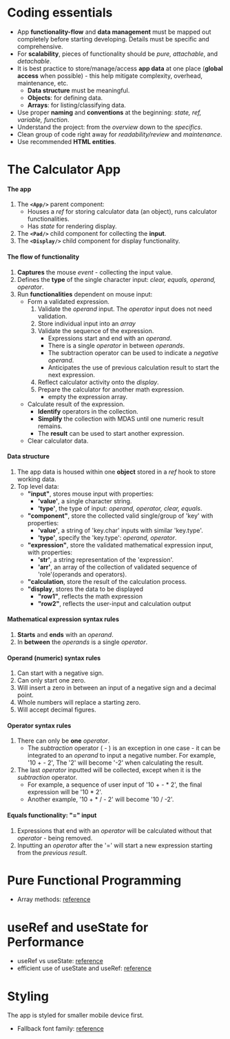 
# Coding essentials
- App **functionality-flow** and **data management** must be mapped out completely before starting developing. Details must be specific and comprehensive.
- For **scalability**, pieces of functionality should be *pure, attachable*, and *detachable*.
- It is best practice to store/manage/access **app data** at one place (**global access** when possible) - this help mitigate complexity, overhead, maintenance, etc.
	- **Data structure** must be meaningful.
	- **Objects**: for defining data.
	- **Arrays**: for listing/classifying data.
- Use proper **naming** and **conventions** at the beginning: *state, ref, variable, function*.
- Understand the project: from the *overview* down to the *specifics*.
- Clean group of code right away for *readability/review* and *maintenance*.
- Use recommended **HTML entities**.


# The Calculator App
#### The app
1. The **`<App/>`** parent component:
	- Houses a *ref* for storing calculator data (an object), runs calculator functionalities.
	- Has *state* for rendering display.
1. The **`<Pad/>`** child component for collecting the **input**.
1. The **`<Display/>`** child component for display functionality.

#### The flow of functionality
1. **Captures** the mouse *event* - collecting the input value.
1. Defines the **type** of the single character input: *clear, equals, operand, operator*.
1. Run **functionalities** dependent on mouse input: 
	- Form a validated expression.
		1. Validate the *operand* input. The *operator* input does not need validation.
		1. Store individual input into an *array*
		1. Validate the sequence of the expression.
			- Expressions start and end with an *operand*.
			- There is a single *operator* in between *operands*.
			- The subtraction operator can be used to indicate a *negative operand*.
			- Anticipates the use of previous calculation result to start the next expression.
		1. Reflect calculator activity onto the *display*.
		1. Prepare the calculator for another math expression.
			- empty the expression array.
	- Calculate result of the expression.
		- **Identify** operators in the collection.
		- **Simplify** the collection with MDAS until one numeric result remains.
		- The **result** can be used to start another expression.
	- Clear calculator data.

#### Data structure
1. The app data is housed within one **object** stored in a *ref* hook to store working data.
1. Top level data:
	- **"input"**, stores mouse input with properties:
		- **'value'**, a single character string.
		- **'type'**, the type of input: *operand, operator, clear, equals*.
	- **"component"**, store the collected valid single/group of 'key' with properties:
		- **'value'**, a string of 'key.char' inputs with similar 'key.type'.
		- **'type'**, specify the 'key.type': *operand, operator*.
	- **"expression"**, store the validated mathematical expression input, with properties:
		- **'str'**, a string representation of the 'expression'.
		- **'arr'**, an array of the collection of validated sequence of 'role'(operands and operators).
	- **"calculation**, store the result of the calculation process.
	- **"display**, stores the data to be displayed
		- **"row1"**, reflects the math expression
		- **"row2"**, reflects the user-input and calculation output


#### Mathematical expression syntax rules
1. **Starts** and **ends** with an *operand*.
1. In **between** the *operands* is a single *operator*.

#### Operand (numeric) syntax rules
1. Can start with a negative sign.
1. Can only start one zero.
1. Will insert a zero in between an input of a negative sign and a decimal point.
1. Whole numbers will replace a starting zero.
1. Will accept decimal figures.

#### Operator syntax rules
1. There can only be **one** *operator*.
	- The *subtraction* operator ( - ) is an exception in one case - it can be integrated to an *operand* to input a negative number. For example, '10 + - 2', The '2' will become '-2' when calculating the result.
1. The last *operator* inputted will be collected, except when it is the *subtraction* operator.
	- For example, a sequence of user input of '10 + - * 2', the final expression will be '10 * 2'.
	- Another example, '10 + * / - 2' will become '10 / -2'.

#### Equals functionality: "=" input
1. Expressions that end with an *operator* will be calculated without that *operator* - being removed.
1. Inputting an *operator* after the '=' will start a new expression starting from the *previous result*.


# Pure Functional Programming
- Array methods: [reference](https://stackoverflow.com/questions/65592288/which-functions-in-array-prototype-are-pure-function-in-javascript)

# useRef and useState for Performance
- useRef vs useState: [reference](https://medium.com/web-development-with-sumit/useref-vs-usestate-in-react-330539025245#:~:text=serve%20different%20purposes.-,useRef%20is%20primarily%20used%20to%20access%20and%20manipulate%20the%20DOM,renders%20when%20the%20state%20updates.)
- efficient use of useState and useRef: [reference](https://medium.com/@rishavjaiss14/common-mistakes-react-developers-make-usestate-or-useref-76bca3903a80)


# Styling
The app is styled for smaller mobile device first.

- Fallback font family: [reference](https://granneman.com/webdev/coding/css/fonts-and-formatting/web-browser-font-defaults)